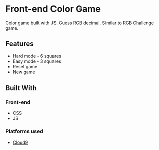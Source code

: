 # Front-end Color Game

Color game built with JS. Guess RGB decimal.
Similar to RGB Challenge game.

## Features

* Hard mode - 6 squares
* Easy mode - 3 squares
* Reset game
* New game

## Built With

### Front-end 

* CSS
* JS

### Platforms used
* [Cloud9](https://c9.io/)